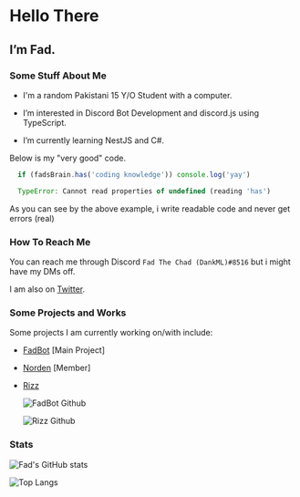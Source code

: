 # Hello There
## I’m Fad.

### Some Stuff About Me
- I'm a random Pakistani 15 Y/O Student with a computer. 

- I’m interested in Discord Bot Development and discord.js using TypeScript.

- I’m currently learning NestJS and C#.

Below is my "very good" code.

```js
  if (fadsBrain.has('coding knowledge')) console.log('yay')

  TypeError: Cannot read properties of undefined (reading 'has')
```

As you can see by the above example, i write readable code and never get errors (real)

### How To Reach Me
You can reach me through Discord `Fad The Chad (DankML)#8516` but i might have my DMs off. 

I am also on [Twitter](https://twitter.com/DankML_Pk).

### Some Projects and Works
Some projects I am currently working on/with include:

- [FadBot](https://github.com/FadTheChad/FadBot) [Main Project]
- [Norden](https://github.com/TeamNorden) [Member]
- [Rizz](https://github.com/Rizz)
  
  ![FadBot Github](https://github-readme-stats.vercel.app/api/pin/?username=FadTheChad&repo=FadBot&theme=dark)
  
  ![Rizz Github](https://github-readme-stats.vercel.app/api/pin/?username=FadTheChad&repo=Rizz&theme=dark)

### Stats
  ![Fad's GitHub stats](https://github-readme-stats.vercel.app/api?username=FadTheChad&show_icons=true&theme=dark&count_private=true)

  ![Top Langs](https://github-readme-stats.vercel.app/api/top-langs/?username=FadTheChad&theme=dark&count_private=true&layout=compact)
<!---
FadTheChad/FadTheChad is a ✨ special ✨ repository because its `README.md` (this file) appears on your GitHub profile.
You can click the Preview link to take a look at your changes.
--->
